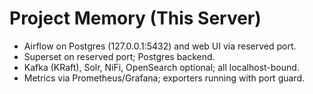 # Project Memory (This Server)

- Airflow on Postgres (127.0.0.1:5432) and web UI via reserved port.
- Superset on reserved port; Postgres backend.
- Kafka (KRaft), Solr, NiFi, OpenSearch optional; all localhost-bound.
- Metrics via Prometheus/Grafana; exporters running with port guard.
